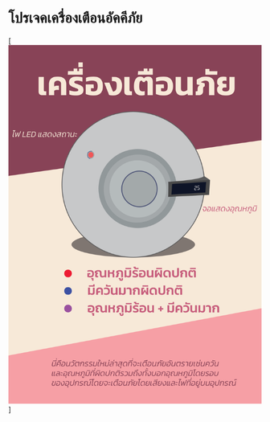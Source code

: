 # โปรเจคเครื่องเตือนอัคคีภัย
[![poster](https://raw.githubusercontent.com/oosuanaroi/Fire-Warning-System/main/poster/poster.png)]
